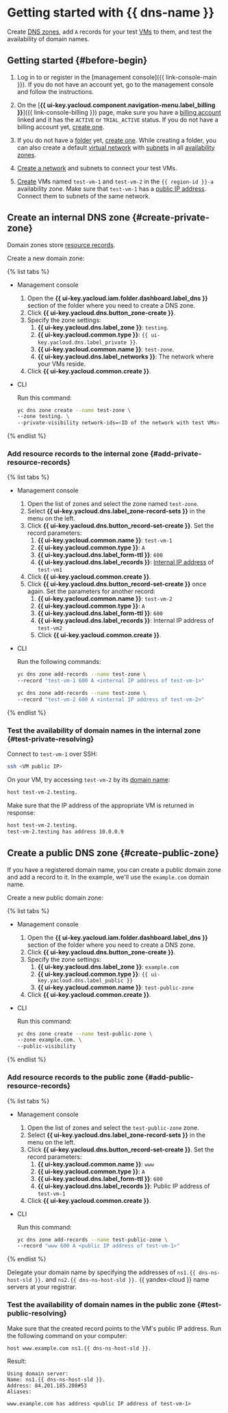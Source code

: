 # Getting started with {{ dns-name }}

Create [DNS zones](concepts/dns-zone.md), add `A` records for your test [VMs](../compute/concepts/vm.md) to them, and test the availability of domain names.

## Getting started {#before-begin}

1. Log in to or register in the [management console]({{ link-console-main }}). If you do not have an account yet, go to the management console and follow the instructions.


1. On the [**{{ ui-key.yacloud.component.navigation-menu.label_billing }}**]({{ link-console-billing }}) page, make sure you have a [billing account](../billing/concepts/billing-account.md) linked and it has the `ACTIVE` or `TRIAL_ACTIVE` status. If you do not have a billing account yet, [create one](../billing/quickstart/index.md#create_billing_account).


1. If you do not have a [folder](../resource-manager/concepts/resources-hierarchy.md#folder) yet, [create one](../resource-manager/operations/folder/create.md). While creating a folder, you can also create a default [virtual network](../vpc/concepts/network.md#network) with [subnets](../vpc/concepts/network.md#subnet) in all [availability zones](../overview/concepts/geo-scope.md).
1. [Create a network](../vpc/quickstart.md) and subnets to connect your test VMs.
1. [Create](../compute/operations/vm-create/create-linux-vm.md) VMs named `test-vm-1` and `test-vm-2` in the `{{ region-id }}-a` availability zone. Make sure that `test-vm-1` has a [public IP address](../vpc/concepts/address.md#public-addresses). Connect them to subnets of the same network.

## Create an internal DNS zone {#create-private-zone}

Domain zones store [resource records](concepts/resource-record.md).

Create a new domain zone:

{% list tabs %}

- Management console

   1. Open the **{{ ui-key.yacloud.iam.folder.dashboard.label_dns }}** section of the folder where you need to create a DNS zone.
   1. Click **{{ ui-key.yacloud.dns.button_zone-create }}**.
   1. Specify the zone settings:
      1. **{{ ui-key.yacloud.dns.label_zone }}**: `testing`.
      1. **{{ ui-key.yacloud.common.type }}**: `{{ ui-key.yacloud.dns.label_private }}`.
      1. **{{ ui-key.yacloud.common.name }}**: `test-zone`.
      1. **{{ ui-key.yacloud.dns.label_networks }}**: The network where your VMs reside.
   1. Click **{{ ui-key.yacloud.common.create }}**.

- CLI

   Run this command:

   ```bash
   yc dns zone create --name test-zone \
   --zone testing. \
   --private-visibility network-ids=<ID of the network with test VMs>
   ```

{% endlist %}

### Add resource records to the internal zone {#add-private-resource-records}

{% list tabs %}

- Management console

   1. Open the list of zones and select the zone named `test-zone`.
   1. Select **{{ ui-key.yacloud.dns.label_zone-record-sets }}** in the menu on the left.
   1. Click **{{ ui-key.yacloud.dns.button_record-set-create }}**. Set the record parameters:
      1. **{{ ui-key.yacloud.common.name }}**: `test-vm-1`
      1. **{{ ui-key.yacloud.common.type }}**: `A`
      1. **{{ ui-key.yacloud.dns.label_form-ttl }}**: `600`
      1. **{{ ui-key.yacloud.dns.label_records }}**: [Internal IP address](../vpc/concepts/address.md#internal-addresses) of `test-vm1`
   1. Click **{{ ui-key.yacloud.common.create }}**.
   1. Click **{{ ui-key.yacloud.dns.button_record-set-create }}** once again. Set the parameters for another record:
      1. **{{ ui-key.yacloud.common.name }}**: `test-vm-2`
      1. **{{ ui-key.yacloud.common.type }}**: `A`
      1. **{{ ui-key.yacloud.dns.label_form-ttl }}**: `600`
      1. **{{ ui-key.yacloud.dns.label_records }}**: Internal IP address of `test-vm2`
      1. Click **{{ ui-key.yacloud.common.create }}**.

- CLI

   Run the following commands:

   ```bash
   yc dns zone add-records --name test-zone \
   --record "test-vm-1 600 A <internal IP address of test-vm-1>"
   ```

   ```bash
   yc dns zone add-records --name test-zone \
   --record "test-vm-2 600 A <internal IP address of test-vm-2>"
   ```

{% endlist %}

### Test the availability of domain names in the internal zone {#test-private-resolving}

Connect to `test-vm-1` over SSH:

```bash
ssh <VM public IP>
```

On your VM, try accessing `test-vm-2` by its [domain name](../vpc/concepts/address.md#fqdn):

```bash
host test-vm-2.testing.
```

Make sure that the IP address of the appropriate VM is returned in response:

```bash
host test-vm-2.testing.
test-vm-2.testing has address 10.0.0.9
```

## Create a public DNS zone {#create-public-zone}

If you have a registered domain name, you can create a public domain zone and add a record to it. In the example, we'll use the `example.com` domain name.

Create a new public domain zone:

{% list tabs %}

- Management console

   1. Open the **{{ ui-key.yacloud.iam.folder.dashboard.label_dns }}** section of the folder where you need to create a DNS zone.
   1. Click **{{ ui-key.yacloud.dns.button_zone-create }}**.
   1. Specify the zone settings:
      1. **{{ ui-key.yacloud.dns.label_zone }}**: `example.com`
      1. **{{ ui-key.yacloud.common.type }}**: `{{ ui-key.yacloud.dns.label_public }}`
      1. **{{ ui-key.yacloud.common.name }}**: `test-public-zone`
   1. Click **{{ ui-key.yacloud.common.create }}**.

- CLI

   Run this command:

   ```bash
   yc dns zone create --name test-public-zone \
   --zone example.com. \
   --public-visibility
   ```

{% endlist %}

### Add resource records to the public zone {#add-public-resource-records}

{% list tabs %}

- Management console

   1. Open the list of zones and select the `test-public-zone` zone.
   1. Select **{{ ui-key.yacloud.dns.label_zone-record-sets }}** in the menu on the left.
   1. Click **{{ ui-key.yacloud.dns.button_record-set-create }}**. Set the record parameters:
      1. **{{ ui-key.yacloud.common.name }}**: `www`
      1. **{{ ui-key.yacloud.common.type }}**: `A`
      1. **{{ ui-key.yacloud.dns.label_form-ttl }}**: `600`
      1. **{{ ui-key.yacloud.dns.label_records }}**: Public IP address of `test-vm-1`
   1. Click **{{ ui-key.yacloud.common.create }}**.

- CLI

   Run this command:

   ```bash
   yc dns zone add-records --name test-public-zone \
   --record "www 600 A <public IP address of test-vm-1>"
   ```

{% endlist %}

Delegate your domain name by specifying the addresses of `ns1.{{ dns-ns-host-sld }}.` and `ns2.{{ dns-ns-host-sld }}.` {{ yandex-cloud }} name servers at your registrar.

### Test the availability of domain names in the public zone {#test-public-resolving}

Make sure that the created record points to the VM's public IP address. Run the following command on your computer:

```bash
host www.example.com ns1.{{ dns-ns-host-sld }}.
```

Result:

```text
Using domain server:
Name: ns1.{{ dns-ns-host-sld }}.
Address: 84.201.185.208#53
Aliases:

www.example.com has address <public IP address of test-vm-1>
```
